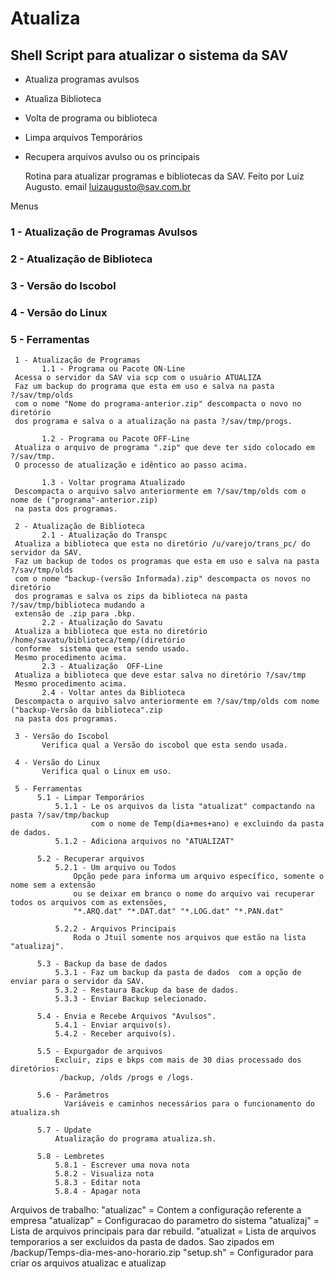 # Atualiza

## Shell Script para atualizar o sistema da SAV

- Atualiza programas avulsos
- Atualiza Biblioteca
- Volta de programa ou biblioteca
- Limpa arquivos Temporários
- Recupera arquivos avulso ou os principais

    Rotina para atualizar programas e bibliotecas da SAV.
    Feito por Luiz Augusto.
    email [luizaugusto@sav.com.br](mailto:luizaugusto@sav.com.br)

Menus

### 1 - Atualização de Programas Avulsos

### 2 - Atualização de Biblioteca

### 3 - Versão do Iscobol

### 4 - Versão do Linux

### 5 - Ferramentas

     1 - Atualização de Programas                                                                           
           1.1 - Programa ou Pacote ON-Line                                                                                    
     Acessa o servidor da SAV via scp com o usuário ATUALIZA                                                
     Faz um backup do programa que esta em uso e salva na pasta ?/sav/tmp/olds                              
     com o nome "Nome do programa-anterior.zip" descompacta o novo no diretório                             
     dos programa e salva o a atualização na pasta ?/sav/tmp/progs.

           1.2 - Programa ou Pacote OFF-Line                                                                                   
     Atualiza o arquivo de programa ".zip" que deve ter sido colocado em ?/sav/tmp.                         
     O processo de atualização e idêntico ao passo acima.                                                   

           1.3 - Voltar programa Atualizado                                                                 
     Descompacta o arquivo salvo anteriormente em ?/sav/tmp/olds com o nome de ("programa"-anterior.zip)    
     na pasta dos programas.

     2 - Atualização de Biblioteca                                                                          
           2.1 - Atualização do Transpc                                                                     
     Atualiza a biblioteca que esta no diretório /u/varejo/trans_pc/ do servidor da SAV.                    
     Faz um backup de todos os programas que esta em uso e salva na pasta ?/sav/tmp/olds                    
     com o nome "backup-(versão Informada).zip" descompacta os novos no diretório                           
     dos programas e salva os zips da biblioteca na pasta ?/sav/tmp/biblioteca mudando a                    
     extensão de .zip para .bkp.                                                                            
           2.2 - Atualização do Savatu                                                                      
     Atualiza a biblioteca que esta no diretório /home/savatu/biblioteca/temp/(diretório                    
     conforme  sistema que esta sendo usado.                                                                
     Mesmo procedimento acima.                                                                              
           2.3 - Atualização  OFF-Line                                                                      
     Atualiza a biblioteca que deve estar salva no diretório ?/sav/tmp                                      
     Mesmo procedimento acima.                                                                              
           2.4 - Voltar antes da Biblioteca                                                                 
     Descompacta o arquivo salvo anteriormente em ?/sav/tmp/olds com nome ("backup-Versão da biblioteca".zip
     na pasta dos programas.                                                                                

     3 - Versão do Iscobol                                                                                  
           Verifica qual a Versão do iscobol que esta sendo usada.                                          

     4 - Versão do Linux                                                                                    
           Verifica qual o Linux em uso.                                                                    

     5 - Ferramentas                                                                                        
          5.1 - Limpar Temporários                                                                          
              5.1.1 - Le os arquivos da lista "atualizat" compactando na pasta ?/sav/tmp/backup             
                      com o nome de Temp(dia+mes+ano) e excluindo da pasta de dados.                        
              5.1.2 - Adiciona arquivos no "ATUALIZAT"                                                      

          5.2 - Recuperar arquivos                                                                          
              5.2.1 - Um arquivo ou Todos                                                                   
                  Opção pede para informa um arquivo específico, somente o nome sem a extensão              
                  ou se deixar em branco o nome do arquivo vai recuperar todos os arquivos com as extensões,
                  "*.ARQ.dat" "*.DAT.dat" "*.LOG.dat" "*.PAN.dat"                                           

              5.2.2 - Arquivos Principais                                                                   
                  Roda o Jtuil somente nos arquivos que estão na lista "atualizaj".

          5.3 - Backup da base de dados                                                                     
              5.3.1 - Faz um backup da pasta de dados  com a opção de enviar para o servidor da SAV.
              5.3.2 - Restaura Backup da base de dados.
              5.3.3 - Enviar Backup selecionado.

          5.4 - Envia e Recebe Arquivos "Avulsos".
              5.4.1 - Enviar arquivo(s).
              5.4.2 - Receber arquivo(s).

          5.5 - Expurgador de arquivos                                                                      
              Excluir, zips e bkps com mais de 30 dias processado dos diretórios:                           
               /backup, /olds /progs e /logs.

          5.6 - Parâmetros
                Variáveis e caminhos necessários para o funcionamento do atualiza.sh                         

          5.7 - Update 
              Atualização do programa atualiza.sh.

          5.8 - Lembretes
              5.8.1 - Escrever uma nova nota
              5.8.2 - Visualiza nota 
              5.8.3 - Editar nota
              5.8.4 - Apagar nota

Arquivos de trabalho:
"atualizac"  = Contem a configuração referente a empresa
"atualizap"  = Configuracao do parametro do sistema
"atualizaj"  = Lista de arquivos principais para dar rebuild.
"atualizat   = Lista de arquivos temporarios a ser excluidos da pasta de dados.
              Sao zipados em /backup/Temps-dia-mes-ano-horario.zip
"setup.sh"   = Configurador para criar os arquivos atualizac e atualizap

